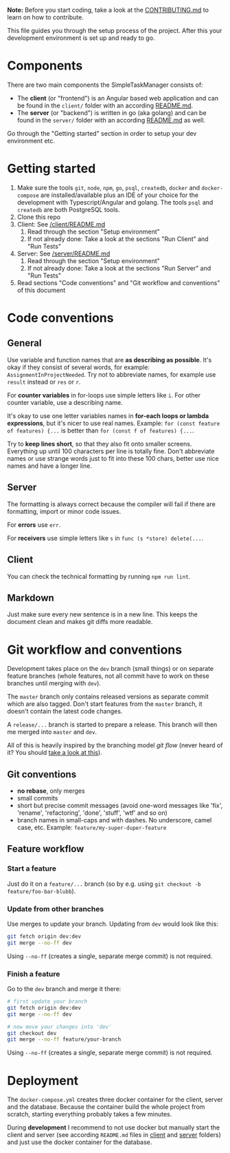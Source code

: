 **Note:** Before you start coding, take a look at the [CONTRIBUTING.md](../../CONTRIBUTING.md) to learn on how to contribute.

This file guides you through the setup process of the project. 
After this your development environment is set up and ready to go. 

# Components

There are two main components the SimpleTaskManager consists of:

* The **client** (or "frontend") is an Angular based web application and can be found in the `client/` folder with an according [README.md](../../client/README.md).
* The **server** (or "backend") is written in go (aka golang) and can be found in the `server/` folder with an according [README.md](../../server/README.md) as well.

Go through the "Getting started" section in order to setup your dev environment etc.

# Getting started

1. Make sure the tools `git`, `node`, `npm`, `go`, `psql`, `createdb`, `docker` and `docker-compose` are installed/available plus an IDE of your choice for the development with Typescript/Angular and golang.
The tools `psql` and `createdb` are both PostgreSQL tools.
2. Clone this repo
3. Client: See [/client/README.md](../../client/README.md)
    1. Read through the section "Setup environment"
    2. If not already done: Take a look at the sections "Run Client" and "Run Tests"
4. Server: See [/server/README.md](../../server/README.md)
    1. Read through the section "Setup environment"
    2. If not already done: Take a look at the sections "Run Server" and "Run Tests"
5. Read sections "Code conventions" and "Git workflow and conventions" of this document

# Code conventions

## General

Use variable and function names that are **as describing as possible**. It's okay if they consist of several words, for example: `AssignmentInProjectNeeded`.
Try not to abbreviate names, for example use `result` instead or `res` or `r`.

For **counter variables** in for-loops use simple letters like `i`.
For other counter variable, use a describing name.

It's okay to use one letter variables names in **for-each loops or lambda expressions**, but it's nicer to use real names.
Example: `for (const feature of features) {...` is better than `for (const f of features) {...`.

Try to **keep lines short**, so that they also fit onto smaller screens.
Everything up until 100 characters per line is totally fine.
Don't abbreviate names or use strange words just to fit into these 100 chars, better use nice names and have a longer line.

## Server

The formatting is always correct because the compiler will fail if there are formatting, import or minor code issues.

For **errors** use `err`.

For **receivers** use simple letters like `s` in `func (s *store) delete(...`.

## Client

You can check the technical formatting by running `npm run lint`.

## Markdown

Just make sure every new sentence is in a new line.
This keeps the document clean and makes git diffs more readable.

# Git workflow and conventions

Development takes place on the `dev` branch (small things) or on separate feature branches (whole features, not all commit have to work on these branches until merging with `dev`).

The `master` branch only contains released versions as separate commit which are also tagged.
Don't start features from the `master` branch, it doesn't contain the latest code changes.

A `release/...` branch is started to prepare a release.
This branch will then me merged into `master` and `dev`.

All of this is heavily inspired by the branching model *git flow* (never heard of it? You should [take a look at this](https://nvie.com/posts/a-successful-git-branching-model/)).

## Git conventions

* **no rebase**, only merges
* small commits
* short but precise commit messages (avoid one-word messages like 'fix', 'rename', 'refactoring', 'done', 'stuff', 'wtf' and so on)
* branch names in small-caps and with dashes. No underscore, camel case, etc. Example: `feature/my-super-duper-feature`

## Feature workflow

### Start a feature

Just do it on a `feature/...` branch (so by e.g. using `git checkout -b feature/foo-bar-blubb`).

### Update from other branches

Use merges to update your branch. Updating from `dev` would look like this:

```bash
git fetch origin dev:dev
git merge --no-ff dev
```

Using `--no-ff` (creates a single, separate merge commit) is not required.

### Finish a feature

Go to the `dev` branch and merge it there:

```bash
# first update your branch
git fetch origin dev:dev
git merge --no-ff dev

# now move your changes into 'dev'
git checkout dev
git merge --no-ff feature/your-branch
```

Using `--no-ff` (creates a single, separate merge commit) is not required.

# Deployment

The `docker-compose.yml` creates three docker container for the client, server and the database.
Because the container build the whole project from scratch, starting everything probably takes a few minutes.

During **development** I recommend to not use docker but manually start the client and server (see according `README.md` files in [client](../../client/README.md) and [server](../../server/README.md) folders) and just use the docker container for the database.
